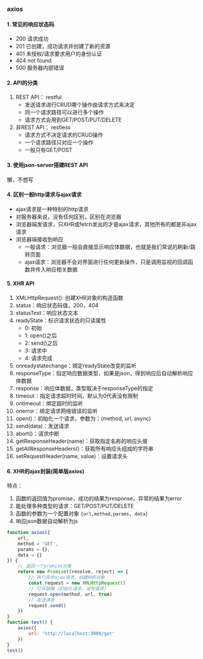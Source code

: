 ### axios
#### 1. 常见的响应状态码
- 200 请求成功
- 201 已创建，成功请求并创建了新的资源
- 401 未授权/请求要求用户的身份认证
- 404 not found
- 500 服务器内部错误

#### 2. API的分类
1. REST API： restful
    - 发送请求进行CRUD哪个操作由请求方式来决定
    - 同一个请求路径可以进行多个操作
    - 请求方式会用到GET/POST/PUT/DELETE
2. 非REST API： restless
    - 请求方式不决定请求的CRUD操作
    - 一个请求路径只对应一个操作
    - 一般只有GET/POST


#### 3. 使用json-server搭建REST API
懒，不想写

#### 4. 区别一般http请求与ajax请求
- ajax请求是一种特别的http请求
- 对服务器来说，没有任何区别，区别在浏览器
- 浏览器端发请求，只XHR或fetch发出的才是ajax请求，其他所有的都是非ajax请求
- 浏览器端接收到响应
    - 一般请求：浏览器一般会直接显示响应体数据，也就是我们常说的刷新/跳转页面
    - ajax请求：浏览器不会对界面进行任何更新操作，只是调用监视的回调函数并传入响应相关数据


#### 5. XHR API
1. XMLHttpRequest(): 创建XHR对象的构造函数
2. status：响应状态码值，200，404
3. statusText：响应状态文本
4. readyState：标识请求状态的只读属性
    - 0: 初始
    - 1: open()之后
    - 2: send()之后
    - 3: 请求中
    - 4: 请求完成
5. onreadystatechange：绑定readyState改变的监听
6. responseType：指定响应数据类型，如果是json，得到响应后自动解析响应体数据
7. response：响应体数据，类型取决于responseType的指定
8. timeout：指定请求超时时间，默认为0代表没有限制
9. ontimeout：绑定超时的监听
10. onerror：绑定请求网络错误的监听
11. open()：初始化一个请求，参数为：(method, url, async)
12. send(data)：发送请求
13. abort()：请求中断
14. getResponseHeader(name)：获取指定名称的响应头值
15. getAllResponseHeaders()：获取所有响应头组成的字符串
16. setRequestHeader(name, value)：设置请求头

#### 6. XHR的ajax封装(简单版axios)
特点：
1. 函数的返回值为promise，成功的结果为response，异常的结果为error
2. 能处理多种类型的请求：GET/POST/PUT/DELETE
3. 函数的参数为一个配置对象 `{url,method,params, data}`
4. 响应json数据自动解析为js

```javascript
function axios({
    url,
    method = 'GET',
    params = {},
    data = {}
}) {
    // 返回一个promise对象
    return new Promise((resolve, reject) => {
        // 执行异步ajax请求，创建XHR对象
        const request = new XMLHttpRequest()
        // 打开链接（初始化请求，没有请求）
        request.open(method, url, true)
        // 发送请求
        request.send()
    })
}
function test() {
    axios({
        url: 'http://localhost:3000/get'
    })
}
test()
```

